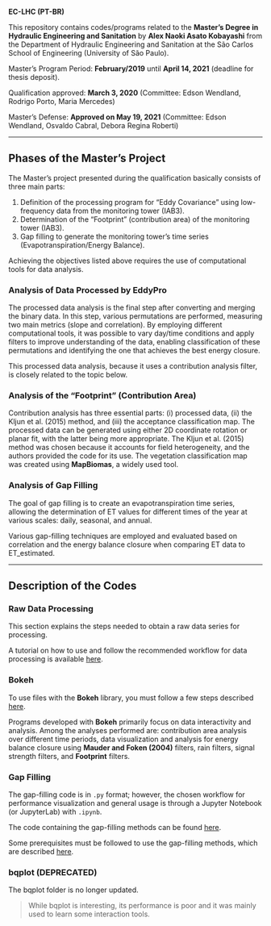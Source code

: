 **EC-LHC (PT-BR)**

This repository contains codes/programs related to the **Master’s Degree in Hydraulic Engineering and Sanitation** by **Alex Naoki Asato Kobayashi** from the Department of Hydraulic Engineering and Sanitation at the São Carlos School of Engineering (University of São Paulo).

Master’s Program Period: **February/2019** until **April 14, 2021** (deadline for thesis deposit).

Qualification approved: **March 3, 2020** (Committee: Edson Wendland, Rodrigo Porto, Maria Mercedes)

Master’s Defense: **Approved on May 19, 2021** (Committee: Edson Wendland, Osvaldo Cabral, Debora Regina Roberti)

---

## Phases of the Master’s Project
The Master’s project presented during the qualification basically consists of three main parts:
1. Definition of the processing program for “Eddy Covariance” using low-frequency data from the monitoring tower (IAB3).
2. Determination of the “Footprint” (contribution area) of the monitoring tower (IAB3).
3. Gap filling to generate the monitoring tower’s time series (Evapotranspiration/Energy Balance).

Achieving the objectives listed above requires the use of computational tools for data analysis.

### Analysis of Data Processed by EddyPro
The processed data analysis is the final step after converting and merging the binary data. In this step, various permutations are performed, measuring two main metrics (slope and correlation). By employing different computational tools, it was possible to vary day/time conditions and apply filters to improve understanding of the data, enabling classification of these permutations and identifying the one that achieves the best energy closure.

This processed data analysis, because it uses a contribution analysis filter, is closely related to the topic below.

### Analysis of the “Footprint” (Contribution Area)
Contribution analysis has three essential parts: (i) processed data, (ii) the Kljun et al. (2015) method, and (iii) the acceptance classification map. The processed data can be generated using either 2D coordinate rotation or planar fit, with the latter being more appropriate. The Kljun et al. (2015) method was chosen because it accounts for field heterogeneity, and the authors provided the code for its use. The vegetation classification map was created using **MapBiomas**, a widely used tool.

### Analysis of Gap Filling
The goal of gap filling is to create an evapotranspiration time series, allowing the determination of ET values for different times of the year at various scales: daily, seasonal, and annual.

Various gap-filling techniques are employed and evaluated based on correlation and the energy balance closure when comparing ET data to ET_estimated.

---

## Description of the Codes

### Raw Data Processing
This section explains the steps needed to obtain a raw data series for processing.

A tutorial on how to use and follow the recommended workflow for data processing is available [here](https://github.com/alexnaoki/EC-LHC/blob/master/info/etapas_processamento_dados_brutos.md).

### Bokeh
To use files with the **Bokeh** library, you must follow a few steps described [here](https://github.com/alexnaoki/EC-LHC/blob/master/info/descricao_arquivos_bokeh.md).

Programs developed with **Bokeh** primarily focus on data interactivity and analysis. Among the analyses performed are: contribution area analysis over different time periods, data visualization and analysis for energy balance closure using **Mauder and Foken (2004)** filters, rain filters, signal strength filters, and **Footprint** filters.

### Gap Filling
The gap-filling code is in `.py` format; however, the chosen workflow for performance visualization and general usage is through a Jupyter Notebook (or JupyterLab) with `.ipynb`.

The code containing the gap-filling methods can be found [here](https://github.com/alexnaoki/EC-LHC/blob/master/gapfilling/gapfilling_iab3.py).

Some prerequisites must be followed to use the gap-filling methods, which are described [here](https://github.com/alexnaoki/EC-LHC/blob/master/info/descricao_arquivo_gapfilling.md).

### bqplot **(DEPRECATED)**
The bqplot folder is no longer updated.  
> While bqplot is interesting, its performance is poor and it was mainly used to learn some interaction tools.
